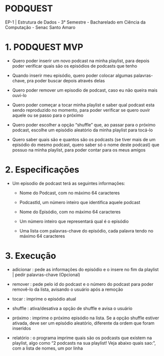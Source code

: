 # **PODQUEST**
EP-1 | Estrutura de Dados - 3° Semestre -  Bacharelado em Ciência da Computação - Senac Santo Amaro

# 1. **PODQUEST MVP**

  * Quero poder inserir um novo podcast na minha playlist, para depois poder verificar quais são os episódios de podcasts que tenho

  * Quando inserir meu episódio, quero poder colocar algumas palavras-chave, pra poder buscar depois através delas

  * Quero poder remover um episodio de podcast, caso eu não queira mais ouvi-lo

  * Quero poder começar a tocar minha playlist e saber qual podcast esta sendo reproduzido no momento, para poder verificar se quero ouvir aquele ou se passo para o próximo 

  * Quero poder escolher a opção “shuffle” que, ao passar para o próximo podcast, escolhe um episódio aleatório da minha playlist para tocá-lo

  * Quero saber quais são e quantos são os podcasts (se tiver mais de um episódio do mesmo podcast, quero saber só o nome deste podcast) que possuo na minha playlist, para poder contar para os meus amigos

# 2. **Especificações**

  * Um episodio de podcast terá as seguintes informações:
  
      * Nome do Podcast, com no máximo 64 caracteres
      
      * PodcastId, um número inteiro que identifica aquele podcast
      
      * Nome do Episódio, com no máximo 64 caracteres
      
      * Um número inteiro que representará qual é o episódio 
      
      * Uma lista com palavras-chave do episódio, cada palavra tendo no máximo 64 caracteres

# 3. **Execução**

 * adicionar : pede as informações do episódio e o insere no fim da playlist | pedir palavras-chave (Opcional)

 * remover   : pede pelo id do podcast e o número do podcast para poder removê-lo da lista, avisando o usuário após a remoção

 * tocar     : imprime o episódio atual

 * shuffle   : ativa/desativa a opção de shuffle e avisa o usuário

 * próximo   : imprime o próximo episódio na lista. Se a opção shuffle estiver ativada, deve ser um episódio aleatório, diferente da ordem que foram inseridos

 * relatório :  o programa imprime quais são os podcasts que existem na playlist, algo como “2 podcasts na sua playlist! Veja abaixo quais sao:”, com a lista de nomes, um por linha
